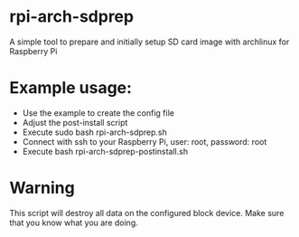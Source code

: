 # rpi-arch-sdprep
A simple tool to prepare and initially setup SD card image with archlinux for Raspberry Pi

# Example usage:
- Use the example to create the config file
- Adjust the post-install script
- Execute sudo bash rpi-arch-sdprep.sh
- Connect with ssh to your Raspberry Pi, user: root, password: root
- Execute bash rpi-arch-sdprep-postinstall.sh

# Warning
This script will destroy all data on the configured block device.
Make sure that you know what you are doing.